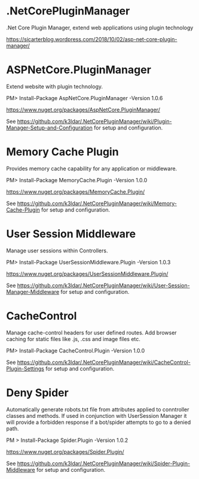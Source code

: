 # .NetCorePluginManager
.Net Core Plugin Manager, extend web applications using plugin technology

https://sicarterblog.wordpress.com/2018/10/02/asp-net-core-plugin-manager/

# ASPNetCore.PluginManager
Extend website with plugin technology.

PM> Install-Package AspNetCore.PluginManager -Version 1.0.6

https://www.nuget.org/packages/AspNetCore.PluginManager/

See https://github.com/k3ldar/.NetCorePluginManager/wiki/Plugin-Manager-Setup-and-Configuration for setup and configuration.

# Memory Cache Plugin
Provides memory cache capability for any application or middleware.

PM> Install-Package MemoryCache.Plugin -Version 1.0.0

https://www.nuget.org/packages/MemoryCache.Plugin/

See https://github.com/k3ldar/.NetCorePluginManager/wiki/Memory-Cache-Plugin for setup and configuration.

# User Session Middleware
Manage user sessions within Controllers.

PM> Install-Package UserSessionMiddleware.Plugin -Version 1.0.3

https://www.nuget.org/packages/UserSessionMiddleware.Plugin/

See https://github.com/k3ldar/.NetCorePluginManager/wiki/User-Session-Manager-Middleware for setup and configuration.

# CacheControl
Manage cache-control headers for user defined routes.  Add browser caching for static files like .js, .css and image files etc.

PM> Install-Package CacheControl.Plugin -Version 1.0.0

See https://github.com/k3ldar/.NetCorePluginManager/wiki/CacheControl-Plugin-Settings for setup and configuration.

# Deny Spider
Automatically generate robots.txt file from attributes applied to conntroller classes and methods.  If used in conjunction with UserSession Manager it will provide a forbidden response if a bot/spider attempts to go to a denied path.

PM > Install-Package Spider.Plugin -Version 1.0.2

https://www.nuget.org/packages/Spider.Plugin/

See https://github.com/k3ldar/.NetCorePluginManager/wiki/Spider-Plugin-Middleware for setup and configuration.
